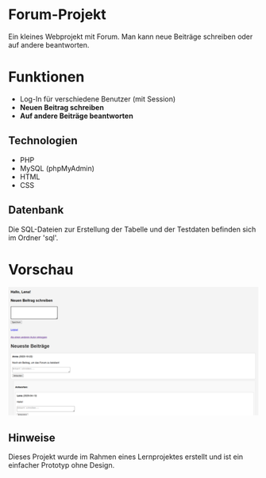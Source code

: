 # Forum-Projekt
Ein kleines Webprojekt mit Forum. Man kann neue Beiträge schreiben oder auf andere beantworten.

# Funktionen
- Log-In für verschiedene Benutzer (mit Session)
- **Neuen Beitrag schreiben**
- **Auf andere Beiträge beantworten**

## Technologien
- PHP
- MySQL (phpMyAdmin)
- HTML
- CSS

## Datenbank
Die SQL-Dateien zur Erstellung der Tabelle und der Testdaten befinden sich im Ordner 'sql'.

# Vorschau
![Screenshot](forum.png)

## Hinweise
Dieses Projekt wurde im Rahmen eines Lernprojektes erstellt und ist ein einfacher Prototyp ohne Design.
